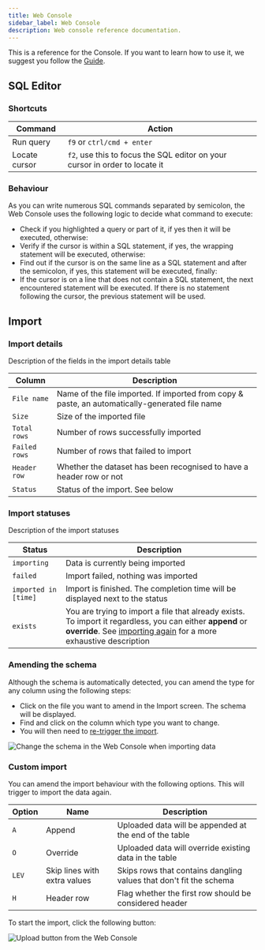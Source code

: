 ```yaml
---
title: Web Console
sidebar_label: Web Console
description: Web console reference documentation.
---
```


This is a reference for the Console. If you want to learn how to use it, we
suggest you follow the [Guide](/docs/guide/web-console/).

## SQL Editor

### Shortcuts

| Command       | Action                                                                      |
| ------------- | --------------------------------------------------------------------------- |
| Run query     | `f9` or `ctrl/cmd + enter`                                                  |
| Locate cursor | `f2`, use this to focus the SQL editor on your cursor in order to locate it |

### Behaviour

As you can write numerous SQL commands separated by semicolon, the Web Console
uses the following logic to decide what command to execute:

- Check if you highlighted a query or part of it, if yes then it will be
  executed, otherwise:
- Verify if the cursor is within a SQL statement, if yes, the wrapping statement
  will be executed, otherwise:
- Find out if the cursor is on the same line as a SQL statement and after the
  semicolon, if yes, this statement will be executed, finally:
- If the cursor is on a line that does not contain a SQL statement, the next
  encountered statement will be executed. If there is no statement following the
  cursor, the previous statement will be used.

## Import

### Import details

Description of the fields in the import details table

| Column        | Description                                                                                    |
| ------------- | ---------------------------------------------------------------------------------------------- |
| `File name`   | Name of the file imported. If imported from copy & paste, an automatically-generated file name |
| `Size`        | Size of the imported file                                                                      |
| `Total rows`  | Number of rows successfully imported                                                           |
| `Failed rows` | Number of rows that failed to import                                                           |
| `Header row`  | Whether the dataset has been recognised to have a header row or not                            |
| `Status`      | Status of the import. See below                                                                |

### Import statuses

Description of the import statuses

| Status               | Description                                                                                                                                                                                      |
| -------------------- | ------------------------------------------------------------------------------------------------------------------------------------------------------------------------------------------------ |
| `importing`          | Data is currently being imported                                                                                                                                                                 |
| `failed`             | Import failed, nothing was imported                                                                                                                                                              |
| `imported in [time]` | Import is finished. The completion time will be displayed next to the status                                                                                                                     |
| `exists`             | You are trying to import a file that already exists. To import it regardless, you can either **append** or **override**. See [importing again](#custom-import) for a more exhaustive description |

### Amending the schema

Although the schema is automatically detected, you can amend the type for any
column using the following steps:

- Click on the file you want to amend in the Import screen. The schema will be
  displayed.
- Find and click on the column which type you want to change.
- You will then need to [re-trigger the import](#custom-import).

<img
  alt=" Change the schema in the Web Console when importing data"
  className="screenshot--shadow screenshot--docs"
  src="/img/docs/console/amendType.jpg"
/>

### Custom import

You can amend the import behaviour with the following options. This will trigger
to import the data again.

| Option | Name                         | Description                                                        |
| ------ | ---------------------------- | ------------------------------------------------------------------ |
| `A`    | Append                       | Uploaded data will be appended at the end of the table             |
| `O`    | Override                     | Uploaded data will override existing data in the table             |
| `LEV`  | Skip lines with extra values | Skips rows that contains dangling values that don't fit the schema |
| `H`    | Header row                   | Flag whether the first row should be considered header             |

To start the import, click the following button:

![Upload button from the Web Console](/img/docs/console/uploadButton.png)
